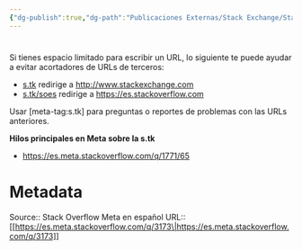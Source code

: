 ```yaml
---
{"dg-publish":true,"dg-path":"Publicaciones Externas/Stack Exchange/Stack Overflow en español/Stack Overflow en español Meta/es.meta.stackoverflow.com-3173.md","permalink":"/publicaciones-externas/stack-exchange/stack-overflow-en-espanol/stack-overflow-en-espanol-meta/es-meta-stackoverflow-com-3173/","hide":true,"noteIcon":"default","created":"2024-04-03T12:49:10.729-06:00","updated":"2024-04-05T16:44:02.387-06:00"}
---
```


# 

Si tienes espacio limitado para escribir un URL, lo siguiente te puede ayudar a evitar acortadores de URLs de terceros:

- [s.tk](https://s.tk) redirige a http://www.stackexchange.com
- [s.tk/soes](https://s.tk/soes) redirige a https://es.stackoverflow.com

Usar [meta-tag:s.tk] para preguntas o reportes de problemas con las URLs anteriores.

**Hilos principales en Meta sobre la s.tk**

- https://es.meta.stackoverflow.com/q/1771/65

# Metadata
Source:: Stack Overflow Meta en español
URL:: [[https://es.meta.stackoverflow.com/q/3173\|https://es.meta.stackoverflow.com/q/3173]]

